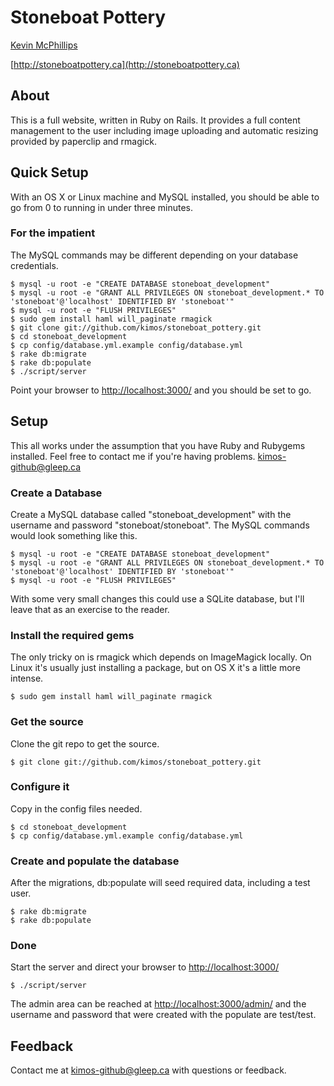 # Stoneboat Pottery

[Kevin McPhillips](mailto:kimos-github@gleep.ca)

[http://stoneboatpottery.ca](http://stoneboatpottery.ca)


## About

This is a full website, written in Ruby on Rails. It provides a full content management to the user including image uploading and automatic resizing provided by paperclip and rmagick. 


## Quick Setup

With an OS X or Linux machine and MySQL installed, you should be able to go from 0 to running in under three minutes. 

### For the impatient

The MySQL commands may be different depending on your database credentials.

    $ mysql -u root -e "CREATE DATABASE stoneboat_development"
    $ mysql -u root -e "GRANT ALL PRIVILEGES ON stoneboat_development.* TO 'stoneboat'@'localhost' IDENTIFIED BY 'stoneboat'"
    $ mysql -u root -e "FLUSH PRIVILEGES"
    $ sudo gem install haml will_paginate rmagick
    $ git clone git://github.com/kimos/stoneboat_pottery.git
    $ cd stoneboat_development
    $ cp config/database.yml.example config/database.yml
    $ rake db:migrate
    $ rake db:populate
    $ ./script/server

Point your browser to [http://localhost:3000/](http://localhost:3000/) and you should be set to go.


## Setup

This all works under the assumption that you have Ruby and Rubygems installed. 
Feel free to contact me if you're having problems. [kimos-github@gleep.ca](mailto:kimos-github@gleep.ca)


### Create a Database

Create a MySQL database called "stoneboat_development" with the username and password "stoneboat/stoneboat". The MySQL commands would look something like this.

    $ mysql -u root -e "CREATE DATABASE stoneboat_development"
    $ mysql -u root -e "GRANT ALL PRIVILEGES ON stoneboat_development.* TO 'stoneboat'@'localhost' IDENTIFIED BY 'stoneboat'"
    $ mysql -u root -e "FLUSH PRIVILEGES"

With some very small changes this could use a SQLite database, but I'll leave that as an exercise to the reader.


### Install the required gems

The only tricky on is rmagick which depends on ImageMagick locally. On Linux it's usually just installing a package, but on OS X it's a little more intense. 

    $ sudo gem install haml will_paginate rmagick


### Get the source

Clone the git repo to get the source.

    $ git clone git://github.com/kimos/stoneboat_pottery.git


### Configure it

Copy in the config files needed.

    $ cd stoneboat_development
    $ cp config/database.yml.example config/database.yml


### Create and populate the database

After the migrations, db:populate will seed required data, including a test user.

    $ rake db:migrate
    $ rake db:populate


### Done

Start the server and direct your browser to [http://localhost:3000/](http://localhost:3000/)

    $ ./script/server

The admin area can be reached at [http://localhost:3000/admin/](http://localhost:3000/admin/) and the username and password that were created with the populate are test/test.


## Feedback

Contact me at [kimos-github@gleep.ca](mailto:kimos-github@gleep.ca) with questions or feedback.


